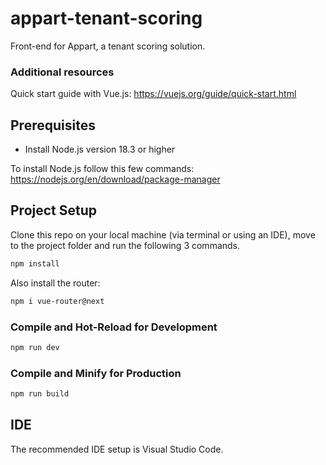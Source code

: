 # appart-tenant-scoring
Front-end for Appart, a tenant scoring solution.

### Additional resources
Quick start guide with Vue.js: https://vuejs.org/guide/quick-start.html  

## Prerequisites 

- Install Node.js version 18.3 or higher

To install Node.js follow this few commands: https://nodejs.org/en/download/package-manager  

## Project Setup
Clone this repo on your local machine (via terminal or using an IDE), move to the project folder and run the following 3 commands.

```sh
npm install
```
Also install the router:
```sh
npm i vue-router@next
```

### Compile and Hot-Reload for Development

```sh
npm run dev
```
### Compile and Minify for Production

```sh
npm run build
```
## IDE
The recommended IDE setup is Visual Studio Code.
